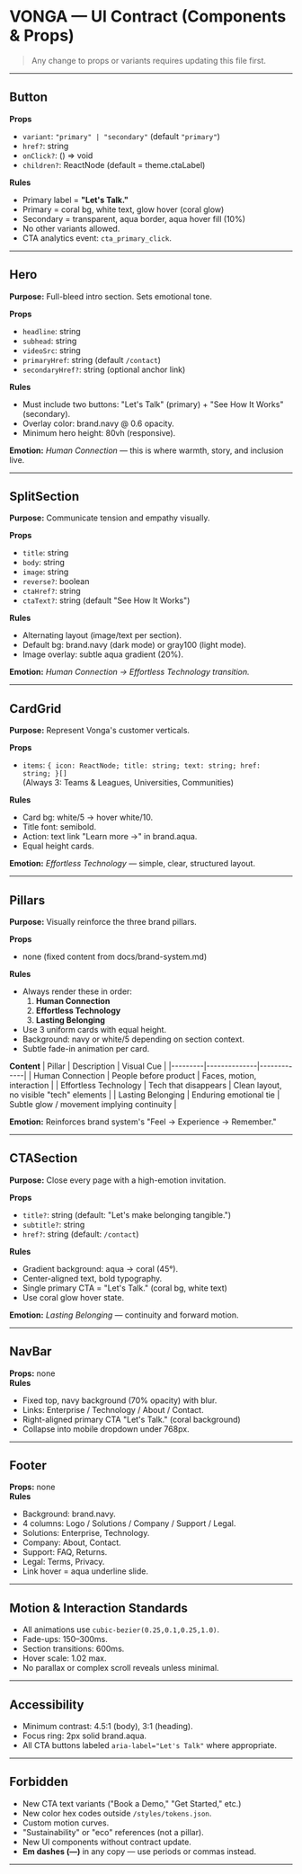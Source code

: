 # VONGA — UI Contract (Components & Props)
> Any change to props or variants requires updating this file first.

---

## Button
**Props**
- `variant`: `"primary" | "secondary"` (default `"primary"`)
- `href?`: string
- `onClick?`: () => void
- `children?`: ReactNode (default = theme.ctaLabel)

**Rules**
- Primary label = **"Let's Talk."**
- Primary = coral bg, white text, glow hover (coral glow)
- Secondary = transparent, aqua border, aqua hover fill (10%)
- No other variants allowed.
- CTA analytics event: `cta_primary_click`.

---

## Hero
**Purpose:** Full-bleed intro section. Sets emotional tone.

**Props**
- `headline`: string  
- `subhead`: string  
- `videoSrc`: string  
- `primaryHref`: string (default `/contact`)  
- `secondaryHref?`: string (optional anchor link)

**Rules**
- Must include two buttons: "Let's Talk" (primary) + "See How It Works" (secondary).
- Overlay color: brand.navy @ 0.6 opacity.
- Minimum hero height: 80vh (responsive).

**Emotion:** *Human Connection* — this is where warmth, story, and inclusion live.

---

## SplitSection
**Purpose:** Communicate tension and empathy visually.

**Props**
- `title`: string  
- `body`: string  
- `image`: string  
- `reverse?`: boolean  
- `ctaHref?`: string  
- `ctaText?`: string (default "See How It Works")

**Rules**
- Alternating layout (image/text per section).
- Default bg: brand.navy (dark mode) or gray100 (light mode).
- Image overlay: subtle aqua gradient (20%).

**Emotion:** *Human Connection → Effortless Technology transition.*

---

## CardGrid
**Purpose:** Represent Vonga's customer verticals.

**Props**
- `items`: `{ icon: ReactNode; title: string; text: string; href: string; }[]`  
  (Always 3: Teams & Leagues, Universities, Communities)

**Rules**
- Card bg: white/5 → hover white/10.  
- Title font: semibold.  
- Action: text link "Learn more →" in brand.aqua.  
- Equal height cards.

**Emotion:** *Effortless Technology* — simple, clear, structured layout.

---

## Pillars
**Purpose:** Visually reinforce the three brand pillars.

**Props**
- none (fixed content from docs/brand-system.md)

**Rules**
- Always render these in order:  
  1. **Human Connection**  
  2. **Effortless Technology**  
  3. **Lasting Belonging**
- Use 3 uniform cards with equal height.
- Background: navy or white/5 depending on section context.
- Subtle fade-in animation per card.

**Content**
| Pillar | Description | Visual Cue |
|---------|--------------|-------------|
| Human Connection | People before product | Faces, motion, interaction |
| Effortless Technology | Tech that disappears | Clean layout, no visible "tech" elements |
| Lasting Belonging | Enduring emotional tie | Subtle glow / movement implying continuity |

**Emotion:** Reinforces brand system's "Feel → Experience → Remember."

---

## CTASection
**Purpose:** Close every page with a high-emotion invitation.

**Props**
- `title?`: string (default: "Let's make belonging tangible.")  
- `subtitle?`: string  
- `href?`: string (default: `/contact`)

**Rules**
- Gradient background: aqua → coral (45°).  
- Center-aligned text, bold typography.  
- Single primary CTA = "Let's Talk." (coral bg, white text)
- Use coral glow hover state.

**Emotion:** *Lasting Belonging* — continuity and forward motion.

---

## NavBar
**Props:** none  
**Rules**
- Fixed top, navy background (70% opacity) with blur.  
- Links: Enterprise / Technology / About / Contact.  
- Right-aligned primary CTA "Let's Talk." (coral background)
- Collapse into mobile dropdown under 768px.

---

## Footer
**Props:** none  
**Rules**
- Background: brand.navy.  
- 4 columns: Logo / Solutions / Company / Support / Legal.  
- Solutions: Enterprise, Technology.  
- Company: About, Contact.  
- Support: FAQ, Returns.  
- Legal: Terms, Privacy.  
- Link hover = aqua underline slide.

---

## Motion & Interaction Standards
- All animations use `cubic-bezier(0.25,0.1,0.25,1.0)`.  
- Fade-ups: 150–300ms.  
- Section transitions: 600ms.  
- Hover scale: 1.02 max.  
- No parallax or complex scroll reveals unless minimal.

---

## Accessibility
- Minimum contrast: 4.5:1 (body), 3:1 (heading).  
- Focus ring: 2px solid brand.aqua.  
- All CTA buttons labeled `aria-label="Let's Talk"` where appropriate.

---

## Forbidden
- New CTA text variants ("Book a Demo," "Get Started," etc.)  
- New color hex codes outside `/styles/tokens.json`.  
- Custom motion curves.  
- "Sustainability" or "eco" references (not a pillar).  
- New UI components without contract update.
- **Em dashes (—)** in any copy — use periods or commas instead.

---
